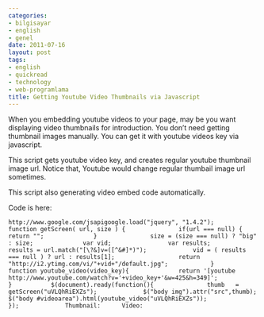 ```yaml
---
categories:
- bilgisayar
- english
- genel
date: 2011-07-16
layout: post
tags:
- english
- quickread
- technology
- web-programlama
title: Getting Youtube Video Thumbnails via Javascript
---
```


When you embedding youtube videos to your page, may be you want displaying video thumbnails for introduction. You don’t need getting thumbnail images manually. You can get it with youtube videos key via javascript.  
  
This script gets youtube video key, and creates regular youtube thumbnail image url. Notice that, Youtube would change regular thumbail image url sometimes.  
  
This script also generating video embed code automatically.  
  
Code is here:  

```
http://www.google.com/jsapigoogle.load("jquery", "1.4.2");			function getScreen( url, size ) {				if(url === null) {					return "";				}				size = (size === null) ? "big" : size;				var vid;				var results;				results = url.match("[\?&]v=([^&#]*)");				vid = ( results === null ) ? url : results[1];					return "http://i2.ytimg.com/vi/"+vid+"/default.jpg";			}			function youtube_video(video_key){				return '[youtube http://www.youtube.com/watch?v='+video_key+'&w=425&h=349]';			}			$(document).ready(function(){				thumb   = getScreen("uVLQhRiEXZs");				$("body img").attr("src",thumb);				$("body #videoarea").html(youtube_video("uVLQhRiEXZs"));			});				Thumbnail:		Video:
```
